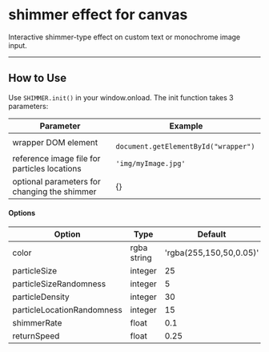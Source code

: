 # shimmer effect for canvas

Interactive shimmer-type effect on custom text or monochrome image input.

---

## How to Use


Use ```SHIMMER.init()``` in your window.onload. The init function takes 3 parameters:

| Parameter | Example |
|-----------|---------|
| wrapper DOM element | ``` document.getElementById("wrapper")``` |
| reference image file for particles locations | ```'img/myImage.jpg'``` |
| optional parameters for changing the shimmer | {} |

#### Options

| Option                     | Type        | Default                 |
|----------------------------|-------------|-------------------------|
| color                      | rgba string | 'rgba(255,150,50,0.05)' |
| particleSize               | integer     | 25                      |
| particleSizeRandomness     | integer     | 5                       |
| particleDensity            | integer     | 30                      |
| particleLocationRandomness | integer     | 15                      |
| shimmerRate                | float       | 0.1                     |
| returnSpeed                | float       | 0.25                    |
